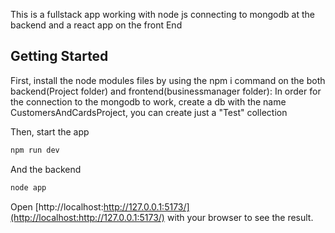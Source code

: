This is a fullstack app working with node js connecting to mongodb at the backend and a react app on the front End

## Getting Started

First, install the node modules files by using the npm i command on the both backend(Project folder) and frontend(businessmanager folder):
In order for the connection to the mongodb to work, create a db with the name CustomersAndCardsProject, you can create just a "Test" collection




Then, start the app
```bash
npm run dev
```
And the backend
```bash
node app
```

Open [http://localhost:http://127.0.0.1:5173/](http://localhost:http://127.0.0.1:5173/) with your browser to see the result.



